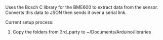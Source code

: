 Uses the Bosch C library for the BME600 to extract data from the sensor. Converts this data to JSON then sends it over a serial link.

Current setup process:
1. Copy the folders from 3rd_party to ~/Documents/Arduino/libraries
 